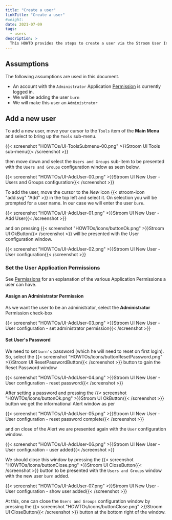 ```yaml
---
title: "Create a user"
linkTitle: "Create a user"
#weight:
date: 2021-07-09
tags:
  - users
description: >
  This HOWTO provides the steps to create a user via the Stroom User Interface.
---
```


## Assumptions

The following assumptions are used in this document.

- An account with the `Administrator` Application [Permission](../../user-guide/roles.md "Stroom Application Permissions") is currently logged in.
- We will be adding the user `burn`
- We will make this user an `Administrator` 

## Add a new user

To add a new user, move your cursor to the `Tools` item of the __Main Menu__ and select to bring up the `Tools` sub-menu.

{{< screenshot "HOWTOs/UI-ToolsSubmenu-00.png" >}}Stroom UI Tools sub-menu{{< /screenshot >}}

then move down and select the `Users and Groups` sub-item to be presented with the `Users and Groups` configuration window as seen below.

{{< screenshot "HOWTOs/UI-AddUser-00.png" >}}Stroom UI New User - Users and Groups configuration{{< /screenshot >}}

To add the user, move the cursor to the _New_ icon {{< stroom-icon "add.svg" "Add" >}} in the top left and
select it. On selection you will be prompted for a user name. In our case we will enter the user `burn`.

{{< screenshot "HOWTOs/UI-AddUser-01.png" >}}Stroom UI New User - Add User{{< /screenshot >}}

and on pressing
{{< screenshot "HOWTOs/icons/buttonOk.png" >}}Stroom UI OkButton{{< /screenshot >}}
will be presented with the User configuration window.

{{< screenshot "HOWTOs/UI-AddUser-02.png" >}}Stroom UI New User - User configuration{{< /screenshot >}}

### Set the User Application Permissions

See 
[Permissions](../../../user-guide/roles "Stroom Application Permissions")
for an explanation of the various Application Permissions a user can have.

#### Assign an Administrator Permission

As we want the user to be an administrator, select the __Administrator__ Permission check-box

{{< screenshot "HOWTOs/UI-AddUser-03.png" >}}Stroom UI New User - User configuration - set administrator permission{{< /screenshot >}}

#### Set User's Password

We need to set `burn's` password (which he will need to reset on first login). So, select the
{{< screenshot "HOWTOs/icons/buttonResetPassword.png" >}}Stroom UI ResetPasswordButton{{< /screenshot >}}
button to gain the Reset Password window

{{< screenshot "HOWTOs/UI-AddUser-04.png" >}}Stroom UI New User - User configuration - reset password{{< /screenshot >}}

After setting a password and pressing the
{{< screenshot "HOWTOs/icons/buttonOk.png" >}}Stroom UI OkButton{{< /screenshot >}}
button we get the informational Alert window as per

{{< screenshot "HOWTOs/UI-AddUser-05.png" >}}Stroom UI New User - User configuration - reset password complete{{< /screenshot >}}

and on close of the Alert we are presented again with the `User` configuration window.

{{< screenshot "HOWTOs/UI-AddUser-06.png" >}}Stroom UI New User - User configuration - user added{{< /screenshot >}}

We should close this window by pressing the 
{{< screenshot "HOWTOs/icons/buttonClose.png" >}}Stroom UI CloseButton{{< /screenshot >}} button to be presented with the `Users and Groups` window with the new user `burn` added.

{{< screenshot "HOWTOs/UI-AddUser-07.png" >}}Stroom UI New User - User configuration - show user added{{< /screenshot >}}

At this, one can close the `Users and Groups` configuration window by pressing the 
{{< screenshot "HOWTOs/icons/buttonClose.png" >}}Stroom UI CloseButton{{< /screenshot >}}
button at the bottom right of the window.

